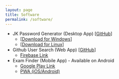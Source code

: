```yaml
---
layout: page
title: Software
permalink: /software/
---
```


<div id="info-wrapper">
<ul>
<li>JK Password Generator (Desktop App) [<a href="https://github.com/jkonst/PasswordGenerator">GitHub</a>]
    <ul class="download-links">
        <li>[<a href="{{ "/software-downloads/jkPasswordGenerator_win.zip" | prepend: site.baseurl }}">Download for Windows</a>]</li>
        <li>[<a href="{{ "/software-downloads/jkPasswordGenerator_linux.zip" | prepend: site.baseurl }}">Download for Linux</a>]</li>
    </ul>
</li>
<li>Github User Search (Web App) [<a href="https://github.com/jkonst/github-user-search">GitHub</a>]
    <ul class="download-links">
        <li>
            <a href="https://github-user-search-d6557.web.app/">Firebase Link</a>
        </li>
    </ul>
</li>

<li>Exam Finder (Mobile App) - Available on Android
    <ul class="download-links">
        <li>
            <a href="https://play.google.com/store/apps/details?id=en.exam.finder">Google Play Link</a>
        </li>
        <li>
           <a href="https://english-exam-finder.web.app/questions">PWA (iOS/Android)</a> 
        </li>
    </ul>
</li>
</ul>
</div>
